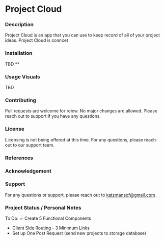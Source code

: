 # Project Cloud
### Description
Project Cloud is an app that you can use to keep record of all of your project ideas. 
Project Cloud is conncet 

### Installation 
TBD ** 

### Usage Visuals
TBD

### Contributing
Pull requests are welcome for reiew. No major changes are allowed.
Please reach out to support if you have any questions.

### License
Licensing is not being offered at this time. For any questions, please reach out to our support team.

### References

### Acknowledgement

### Support
For any questions or support, please reach out to katzmansof@gmail.com .

### Project Status / Personal Notes 
To Do: 
✓ Create 5 Functional Components 
- Client Side Routing - 3 Minimum Links
- Set up One Post Request (send new projects to storage database)
